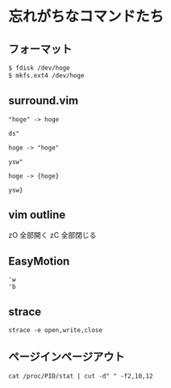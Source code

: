 # 忘れがちなコマンドたち

## フォーマット

```bash
$ fdisk /dev/hoge
$ mkfs.ext4 /dev/hoge
```

## surround.vim

```
"hoge" -> hoge
```
`ds"`
  
```
hoge -> "hoge"
```
`ysw"`
  
```
hoge -> {hoge}
```
`ysw}`

## vim outline

zO 全部開く
zC 全部閉じる


## EasyMotion

`'w`  
`'b`

## strace

`strace -e open,write,close`


## ページインページアウト 

`cat /proc/PID/stat | cut -d" " -f2,10,12`
